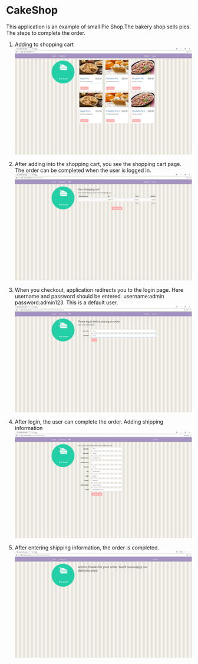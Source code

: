 # CakeShop
This application is an example of small Pie Shop.The bakery shop sells pies.
The steps to complete the order.

1.	Adding to shopping cart
  	![Screenshot](https://raw.githubusercontent.com/tebrizetayi/CakeShop/master/CakeShop.Net.Web/CakeShop.Net.Web.AspCore/wwwroot/Images/Homepage.PNG)

2. 	After adding into the shopping cart, you see the shopping cart page.
  	The order can be completed when the user is logged in.
  	![Optional Text](https://github.com/tebrizetayi/CakeShop/blob/master/CakeShop.Net.Web/CakeShop.Net.Web.AspCore/wwwroot/Images/ShoppingCart.PNG)

3.	When you checkout, application redirects you to the login page.
  	Here username and password should be entered.
  	username:admin
  	password:admin123.
  	This is a default user.
  	![Optional Text](https://github.com/tebrizetayi/CakeShop/blob/master/CakeShop.Net.Web/CakeShop.Net.Web.AspCore/wwwroot/Images/login.PNG)
4.  After login, the user can complete the order.
  	Adding shipping information
  	![Optional Text](https://github.com/tebrizetayi/CakeShop/blob/master/CakeShop.Net.Web/CakeShop.Net.Web.AspCore/wwwroot/Images/Order.PNG)

5. 	After entering shipping information, the order is completed.
  	![Optional Text](https://github.com/tebrizetayi/CakeShop/blob/master/CakeShop.Net.Web/CakeShop.Net.Web.AspCore/wwwroot/Images/order_completed.PNG)
